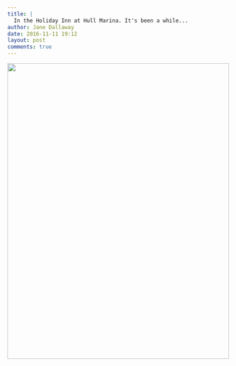 ```yaml
---
title: |
  In the Holiday Inn at Hull Marina. It's been a while...
author: Jane Dallaway
date: 2016-11-11 19:12
layout: post
comments: true
---
```


<div>
        <a href="//static.skitters.dallaway.com/2016-11-11-in-the-holiday-inn-at-hull-marina--it-s-been-a-while-fullsize-IMG_5948.JPG">
          <img src="//static.skitters.dallaway.com/2016-11-11-in-the-holiday-inn-at-hull-marina--it-s-been-a-while-thumb-IMG_5948.JPG" width="500" height="667"/>
        </a>
      </div>


  
      
